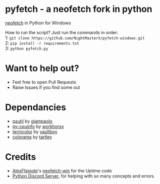 # pyfetch - a neofetch fork in python
[neofetch](https://github.com/dylanaraps/neofetch) in Python for Windows<br>

How to run the script? Just run the commands in order:<br>
1: `git clone https://github.com/NightMasterX/pyfetch-windows.git`<br>
2: `pip install -r requirements.txt`<br>
3: `python pyfetch.py`<br>

# Want to help out?
- Feel free to open Pull Requests
- Raise Issues if you find some out

# Dependancies
- [psutil](https://github.com/giampaolo/psutil) by [giampaolo](https://github.com/giampaolo)<br>
- [py-cpuinfo](https://github.com/workhorsy/py-cpuinfo) by [workhorsy](https://github.com/workhorsy)
- [termcolor](https://pypi.org/project/termcolor/) by [vaultboy](https://pypi.org/user/vaultboy/)
- [colorama](https://github.com/tartley/colorama) by [tartley](https://github.com/tartley)
# Credits
- [AlexFlipnote](https://github.com/AlexFlipnote)'s [neofetch-win](https://github.com/AlexFlipnote/neofetch-win) for the Uptime code
- [Python Discord Server](https://discord.gg/python), for helping with so many concepts and errors.
